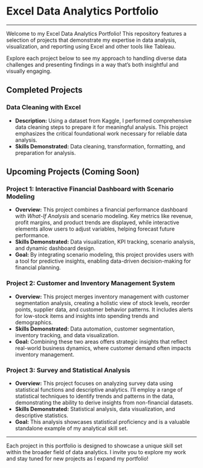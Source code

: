 # Excel Data Analytics Portfolio

---

Welcome to my Excel Data Analytics Portfolio! This repository features a selection of projects that demonstrate my expertise in data analysis, visualization, and reporting using Excel and other tools like Tableau. 

Explore each project below to see my approach to handling diverse data challenges and presenting findings in a way that’s both insightful and visually engaging.

## Completed Projects

### **Data Cleaning with Excel**

- **Description:** Using a dataset from Kaggle, I performed comprehensive data cleaning steps to prepare it for meaningful analysis. This project emphasizes the critical foundational work necessary for reliable data analysis.
- **Skills Demonstrated:** Data cleaning, transformation, formatting, and preparation for analysis.

## Upcoming Projects (Coming Soon)

### Project 1: **Interactive Financial Dashboard with Scenario Modeling**

- **Overview:** This project combines a financial performance dashboard with *What-If Analysis* and scenario modeling. Key metrics like revenue, profit margins, and product trends are displayed, while interactive elements allow users to adjust variables, helping forecast future performance.
- **Skills Demonstrated:** Data visualization, KPI tracking, scenario analysis, and dynamic dashboard design.
- **Goal:** By integrating scenario modeling, this project provides users with a tool for predictive insights, enabling data-driven decision-making for financial planning.

### Project 2: **Customer and Inventory Management System**

- **Overview:** This project merges inventory management with customer segmentation analysis, creating a holistic view of stock levels, reorder points, supplier data, and customer behavior patterns. It includes alerts for low-stock items and insights into spending trends and demographics.
- **Skills Demonstrated:** Data automation, customer segmentation, inventory tracking, and data visualization.
- **Goal:** Combining these two areas offers strategic insights that reflect real-world business dynamics, where customer demand often impacts inventory management.

### Project 3: **Survey and Statistical Analysis**

- **Overview:** This project focuses on analyzing survey data using statistical functions and descriptive analytics. I’ll employ a range of statistical techniques to identify trends and patterns in the data, demonstrating the ability to derive insights from non-financial datasets.
- **Skills Demonstrated:** Statistical analysis, data visualization, and descriptive statistics.
- **Goal:** This analysis showcases statistical proficiency and is a valuable standalone example of my analytical skill set.

---

Each project in this portfolio is designed to showcase a unique skill set within the broader field of data analytics. I invite you to explore my work and stay tuned for new projects as I expand my portfolio!
